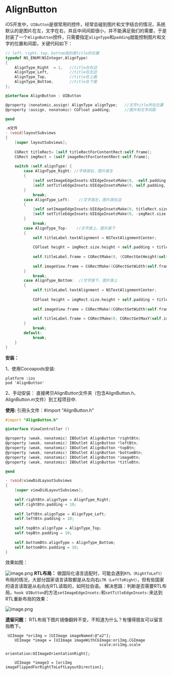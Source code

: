 # AlignButton
iOS开发中，`UIButton`是很常用的控件，经常会碰到图片和文字结合的情况，系统默认的是图片在左，文字在右，并且中间间距很小，并不能满足我们的需要，于是封装了一个`AlignButton`控件，只需要指定`alignType`和`padding`就能控制图片和文字的位置和间距，关键代码如下：
``` objective-c
// left、right、top、bottom指的是title的位置
typedef NS_ENUM(NSInteger,AlignType)
{
    AlignType_Right  = 1,   //title在右边
    AlignType_Left,         //title在左边
    AlignType_Top,          //title在上面
    AlignType_Bottom,       //title在下面
};

@interface AlignButton : UIButton

@property (nonatomic,assign) AlignType alignType;   //文字title所在位置
@property (assign, nonatomic) CGFloat padding;      //图片和文字间距

@end

.m文件
- (void)layoutSubviews
{
    [super layoutSubviews];
    
    CGRect titleRect= [self titleRectForContentRect:self.frame];
    CGRect imgRect = [self imageRectForContentRect:self.frame];
    
    switch (self.alignType) {
        case AlignType_Right: //字体居右，图片居左
        {
            [self setImageEdgeInsets:UIEdgeInsetsMake(0, -self.padding, 0, 0)];
            [self setTitleEdgeInsets:UIEdgeInsetsMake(0, self.padding, 0, 0)];
        }
            break;
        case AlignType_Left:    //文字居左，图片居右边
        {
            [self setImageEdgeInsets:UIEdgeInsetsMake(0, titleRect.size.width + self.padding, 0, -titleRect.size.width)];
            [self setTitleEdgeInsets:UIEdgeInsetsMake(0, -imgRect.size.width - self.padding, 0, imgRect.size.width)];
        }
            break;
        case AlignType_Top:    //文字居上，图片居下
        {
            self.titleLabel.textAlignment = NSTextAlignmentCenter;
            
            CGFloat height = imgRect.size.height + self.padding + titleRect.size.height;
            
            self.titleLabel.frame = CGRectMake(0, (CGRectGetHeight(self.frame) - height) / 2, CGRectGetWidth(self.frame), CGRectGetHeight(self.titleLabel.frame));
            
            self.imageView.frame = CGRectMake((CGRectGetWidth(self.frame) - imgRect.size.width) / 2, CGRectGetMaxY(self.titleLabel.frame) + self.padding, imgRect.size.width, imgRect.size.height);
        }
            break;
        case AlignType_Bottom:  //文字居下，图片居上
        {
            self.titleLabel.textAlignment = NSTextAlignmentCenter;
            
            CGFloat height = imgRect.size.height + self.padding + titleRect.size.height;
            
            self.imageView.frame = CGRectMake((CGRectGetWidth(self.frame) - imgRect.size.width) / 2, (CGRectGetHeight(self.frame) - height) / 2, imgRect.size.width, imgRect.size.height);
            
            self.titleLabel.frame = CGRectMake(0, CGRectGetMaxY(self.imageView.frame) + self.padding, CGRectGetWidth(self.frame), CGRectGetHeight(self.titleLabel.frame));
        }
            break;
        default:
            break;
    }
}
```
**安装：**

1、使用Cocoapods安装:
```
platform :ios
pod 'AlignButton'
```
2、手动安装：
直接拷贝AlignButton文件夹（包含AlignButton.h、AlignButton.m文件）到工程项目中.

**使用:** 引用头文件：#import "AlignButton.h"

```objective-c
#import "AlignButton.h"

@interface ViewController ()

@property (weak, nonatomic) IBOutlet AlignButton *rightBtn;
@property (weak, nonatomic) IBOutlet AlignButton *leftBtn;
@property (weak, nonatomic) IBOutlet AlignButton *topBtn;
@property (weak, nonatomic) IBOutlet AlignButton *bottomBtn;
@property (weak, nonatomic) IBOutlet AlignButton *imageBtn;
@property (weak, nonatomic) IBOutlet AlignButton *titleBtn;

@end

- (void)viewDidLayoutSubviews
{
    [super viewDidLayoutSubviews];
    
    self.rightBtn.alignType = AlignType_Right;
    self.rightBtn.padding = 10;
    
    self.leftBtn.alignType = AlignType_Left;
    self.leftBtn.padding = 10;
    
    self.topBtn.alignType = AlignType_Top;
    self.topBtn.padding = 10;
    
    self.bottomBtn.alignType = AlignType_Bottom;
    self.bottomBtn.padding = 10;
}
```
效果如图：

![image.png](https://upload-images.jianshu.io/upload_images/14783192-e81af3225f567d92.png?imageMogr2/auto-orient/strip%7CimageView2/2/w/1240)
**RTL布局：** 做国际化语言适配时，可能会遇到`RTL（RightToLeft）`布局的情况，大部分国家语言读取都是从左向右`LTR（LeftToRight）`，但有些国家的语言读取是从右向左RTL读取的，如阿拉伯语。
解决思路：判断是否需要RTL布局，`hook UIButton`的方法`setImageEdgeInsets:`和`setTitleEdgeInsets:`来达到RTL重新布局的效果：

![image.png](https://upload-images.jianshu.io/upload_images/14783192-f641ce6a86ebdec8.png?imageMogr2/auto-orient/strip%7CimageView2/2/w/1240)

**遗留问题：** RTL布局下图片镜像翻转不变，不知道为什么？有懂得朋友可以留言指教下。
```
 UIImage *oriImg = [UIImage imageNamed:@"a2"];
    UIImage *image = [UIImage imageWithCGImage:oriImg.CGImage
                                         scale:oriImg.scale
                                   orientation:UIImageOrientationRight];
    
    UIImage *image3 = [oriImg imageFlippedForRightToLeftLayoutDirection];
```
